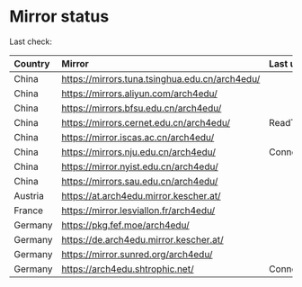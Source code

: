 <script src="./time.js"></script>
# Mirror status
Last check: <script type="text/javascript">localize(1753561670.6209888);</script>

|Country|Mirror|Last update|
|:------|:-----|:----------|
|China|https://mirrors.tuna.tsinghua.edu.cn/arch4edu/|<script type="text/javascript">localize(1753512589);</script>|
|China|https://mirrors.aliyun.com/arch4edu/|<script type="text/javascript">localize(1753512589);</script>|
|China|https://mirrors.bfsu.edu.cn/arch4edu/|<script type="text/javascript">localize(1753512589);</script>|
|China|https://mirrors.cernet.edu.cn/arch4edu/|ReadTimeout|
|China|https://mirror.iscas.ac.cn/arch4edu/|<script type="text/javascript">localize(1753512589);</script>|
|China|https://mirrors.nju.edu.cn/arch4edu/|ConnectionError|
|China|https://mirror.nyist.edu.cn/arch4edu/|<script type="text/javascript">localize(1753512589);</script>|
|China|https://mirrors.sau.edu.cn/arch4edu/|<script type="text/javascript">localize(1753340397);</script>|
|Austria|https://at.arch4edu.mirror.kescher.at/|<script type="text/javascript">localize(1753512589);</script>|
|France|https://mirror.lesviallon.fr/arch4edu/|<script type="text/javascript">localize(1753512589);</script>|
|Germany|https://pkg.fef.moe/arch4edu/|<script type="text/javascript">localize(1753512589);</script>|
|Germany|https://de.arch4edu.mirror.kescher.at/|<script type="text/javascript">localize(1753512589);</script>|
|Germany|https://mirror.sunred.org/arch4edu/|<script type="text/javascript">localize(1753512589);</script>|
|Germany|https://arch4edu.shtrophic.net/|ConnectionError|

<script src="./tablefilter/tablefilter.js"></script>
<script src="./table.js"></script>